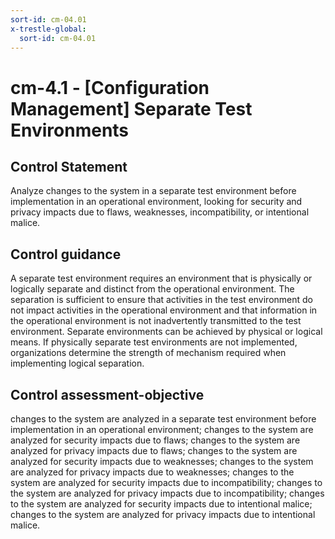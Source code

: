 ```yaml
---
sort-id: cm-04.01
x-trestle-global:
  sort-id: cm-04.01
---
```


# cm-4.1 - \[Configuration Management\] Separate Test Environments

## Control Statement

Analyze changes to the system in a separate test environment before implementation in an operational environment, looking for security and privacy impacts due to flaws, weaknesses, incompatibility, or intentional malice.

## Control guidance

A separate test environment requires an environment that is physically or logically separate and distinct from the operational environment. The separation is sufficient to ensure that activities in the test environment do not impact activities in the operational environment and that information in the operational environment is not inadvertently transmitted to the test environment. Separate environments can be achieved by physical or logical means. If physically separate test environments are not implemented, organizations determine the strength of mechanism required when implementing logical separation.

## Control assessment-objective

changes to the system are analyzed in a separate test environment before implementation in an operational environment;
changes to the system are analyzed for security impacts due to flaws;
changes to the system are analyzed for privacy impacts due to flaws;
changes to the system are analyzed for security impacts due to weaknesses;
changes to the system are analyzed for privacy impacts due to weaknesses;
changes to the system are analyzed for security impacts due to incompatibility;
changes to the system are analyzed for privacy impacts due to incompatibility;
changes to the system are analyzed for security impacts due to intentional malice;
changes to the system are analyzed for privacy impacts due to intentional malice.
